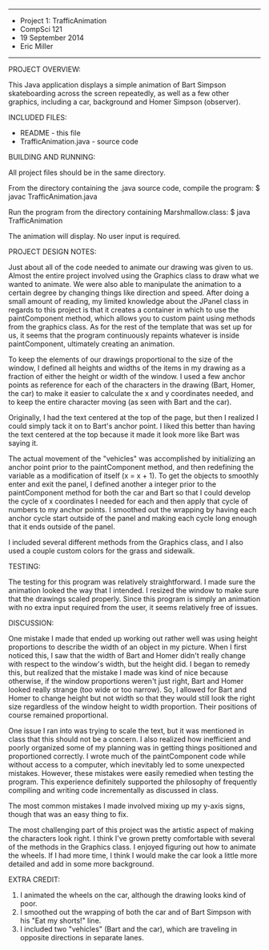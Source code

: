 ****************
* Project 1: TrafficAnimation
* CompSci 121
* 19 September 2014
* Eric Miller
**************** 

PROJECT OVERVIEW:

This Java application displays a simple animation of Bart Simpson skateboarding 
across the screen repeatedly, as well as a few other graphics, including a car, 
background and Homer Simpson (observer).


INCLUDED FILES:

 * README - this file
 * TrafficAnimation.java - source code


BUILDING AND RUNNING:

All project files should be in the same directory.

From the directory containing the .java source code, compile the program:
    $ javac TrafficAnimation.java

Run the program from the directory containing Marshmallow.class:
    $ java TrafficAnimation

The animation will display. No user input is required.


PROJECT DESIGN NOTES:

Just about all of the code needed to animate our drawing was given to us. Almost
the entire project involved using the Graphics class to draw what we wanted to 
animate. We were also able to manipulate the animation to a certain degree by
changing things like direction and speed. After doing a small amount of reading, 
my limited knowledge about the JPanel class in regards to this project is that it 
creates a container in which to use the paintComponent method, which allows you to 
custom paint using methods from the graphics class. As for the rest of the template
that was set up for us, it seems that the program continuously repaints whatever
is inside paintComponent, ultimately creating an animation.

To keep the elements of our drawings proportional to the size of the window, I 
defined all heights and widths of the items in my drawing as a fraction of either 
the height or width of the window. I used a few anchor points as reference for each
of the characters in the drawing (Bart, Homer, the car) to make it easier to
calculate the x and y coordinates needed, and to keep the entire character moving
(as seen with Bart and the car). 

Originally, I had the text centered at the top of the page, but then I realized I
could simply tack it on to Bart's anchor point. I liked this better than having the 
text centered at the top because it made it look more like Bart was saying it.

The actual movement of the "vehicles" was accomplished by initializing an anchor 
point prior to the paintComponent method, and then redefining the variable as a 
modification of itself (x = x + 1). To get the objects to smoothly enter and exit
the panel, I defined another a integer prior to the paintComponent method
for both the car and Bart so that I could develop the cycle of x coordinates I 
needed for each and then apply that cycle of numbers to my anchor points.
I smoothed out the wrapping by having each anchor cycle start outside of the panel 
and making each cycle long enough that it ends outside of the panel.

I included several different methods from the Graphics class, and I also used a 
couple custom colors for the grass and sidewalk.


TESTING:

The testing for this program was relatively straightforward. I made sure the animation 
looked the way that I intended. I resized the window to make sure that the drawings scaled
properly. Since this program is simply an animation with no extra input required from the
user, it seems relatively free of issues.

DISCUSSION:

One mistake I made that ended up working out rather well was using height proportions to 
describe the width of an object in my picture. When I first noticed this, I saw that the
width of Bart and Homer didn't really change with respect to the window's width, but the
height did. I began to remedy this, but realized that the mistake I made was kind of nice
because otherwise, if the window proportions weren't just right, Bart and Homer looked
really strange (too wide or too narrow). So, I allowed for Bart and Homer to change height
but not width so that they would still look the right size regardless of the window height
to width proportion. Their positions of course remained proportional.

One issue I ran into was trying to scale the text, but it was mentioned in class that this 
should not be a concern. I also realized how inefficient and poorly organized some of my 
planning was in getting things positioned and proportioned correctly. I wrote much of the 
paintComponent code while without access to a computer, which inevitably led to some 
unexpected mistakes. However, these mistakes were easily remedied when testing the program.
This experience definitely supported the philosophy of frequently compiling and writing 
code incrementally as discussed in class.

The most common mistakes I made involved mixing up my y-axis signs, though that was an 
easy thing to fix.

The most challenging part of this project was the artistic aspect of making the characters 
look right. I think I've grown pretty comfortable with several of the methods in the Graphics
class. I enjoyed figuring out how to animate the wheels. If I had more time, I think I would
make the car look a little more detailed and add in some more background.

EXTRA CREDIT:

1. I animated the wheels on the car, although the drawing looks kind of poor. 
2. I smoothed out the wrapping of both the car and of Bart Simpson with his "Eat my shorts!" 
line. 
3. I included two "vehicles" (Bart and the car), which are traveling in opposite directions in 
separate lanes.
